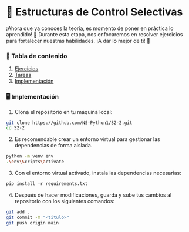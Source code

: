 # 🔄 Estructuras de Control Selectivas
¡Ahora que ya conoces la teoría, es momento de poner en práctica lo aprendido! 🚀 Durante esta etapa, nos enfocaremos en resolver ejercicios para fortalecer nuestras habilidades. ¡A dar lo mejor de ti! 💪

### 📜 Tabla de contenido
1. [Ejercicios](https://github.com/NS-Python1/S2-2/wiki/%F0%9F%93%9D-Ejercicicios)
2. [Tareas](https://github.com/NS-Python1/S2-2/wiki/%F0%9F%93%8B-Tareas)
3. [Implementación](#%EF%B8%8F-implementación)

### 🖥️ Implementación
1. Clona el repositorio en tu máquina local:
```bash
git clone https://github.com/NS-Python1/S2-2.git
cd S2-2
```

2. Es recomendable crear un entorno virtual para gestionar las dependencias de forma aislada.
```bash
python -m venv env
.\env\Scripts\activate
```

3. Con el entorno virtual activado, instala las dependencias necesarias:
```python
pip install -r requirements.txt
```

4. Después de hacer modificaciones, guarda y sube tus cambios al repositorio con los siguientes comandos:
```bash
git add .
git commit -m "<titulo>"
git push origin main
```
